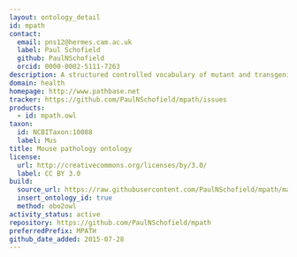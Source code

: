 ```yaml
---
layout: ontology_detail
id: mpath
contact:
  email: pns12@hermes.cam.ac.uk
  label: Paul Schofield
  github: PaulNSchofield
  orcid: 0000-0002-5111-7263
description: A structured controlled vocabulary of mutant and transgenic mouse pathology phenotypes
domain: health
homepage: http://www.pathbase.net
tracker: https://github.com/PaulNSchofield/mpath/issues
products:
  - id: mpath.owl
taxon:
  id: NCBITaxon:10088
  label: Mus
title: Mouse pathology ontology
license:
  url: http://creativecommons.org/licenses/by/3.0/
  label: CC BY 3.0
build:
  source_url: https://raw.githubusercontent.com/PaulNSchofield/mpath/master/mpath.obo
  insert_ontology_id: true
  method: obo2owl
activity_status: active
repository: https://github.com/PaulNSchofield/mpath
preferredPrefix: MPATH
github_date_added: 2015-07-28
---
```

